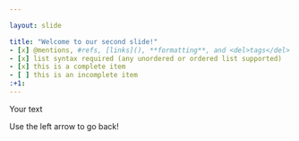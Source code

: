 ```yaml
---

layout: slide

title: "Welcome to our second slide!"
- [x] @mentions, #refs, [links](), **formatting**, and <del>tags</del> supported
- [x] list syntax required (any unordered or ordered list supported)
- [x] this is a complete item
- [ ] this is an incomplete item
:+1:
---
```


Your text

Use the left arrow to go back!
